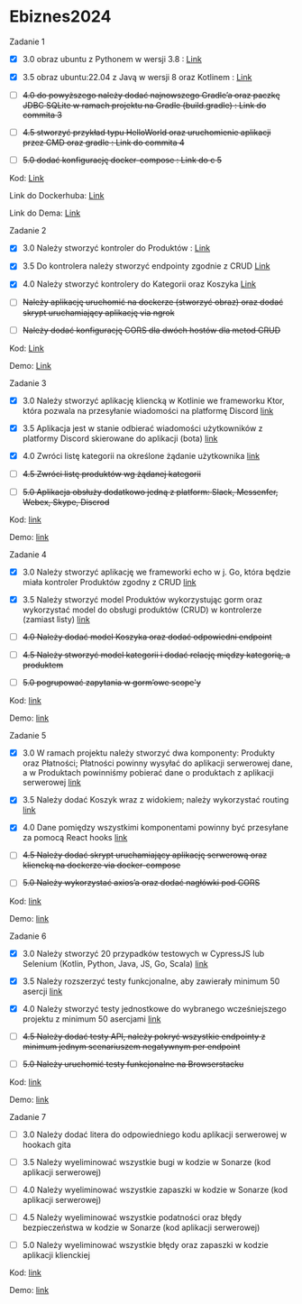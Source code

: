 # Ebiznes2024

Zadanie 1

- [x] 3.0 obraz ubuntu z Pythonem w wersji 3.8 : [Link](https://github.com/Maciej01032001/Ebiznes2024/commit/76f0b9e92faadd15be97d25b4790b8656ad0cfb8
)
- [x] 3.5 obraz ubuntu:22.04 z Javą w wersji 8 oraz Kotlinem : [Link](https://github.com/Maciej01032001/Ebiznes2024/commit/9b5506fcf80401843e6bede13641ffa05ded5045)

- [ ] ~~4.0 do powyższego należy dodać najnowszego Gradle’a oraz paczkę JDBC SQLite w ramach projektu na Gradle (build.gradle) :  Link do commita 3~~

- [ ] ~~4.5 stworzyć przykład typu HelloWorld oraz uruchomienie aplikacji przez CMD oraz gradle : Link do commita 4~~

- [ ] ~~5.0 dodać konfigurację docker-compose : Link do c 5~~

Kod: [Link](https://github.com/Maciej01032001/Ebiznes2024/tree/main/Zadanie1)

Link do Dockerhuba: [Link](https://hub.docker.com/r/maciejb2001/nowy_build)

Link do Dema: [Link](https://github.com/Maciej01032001/Ebiznes2024/blob/main/demos/Ebiznes-zadanie1.mp4)


Zadanie 2

- [x] 3.0  Należy stworzyć kontroler do Produktów : [Link](https://github.com/Maciej01032001/Ebiznes2024/commit/fb287ddc7a59d3128b218f30c66b777ffa07f242)

- [x] 3.5 Do kontrolera należy stworzyć endpointy zgodnie z CRUD [Link](https://github.com/Maciej01032001/Ebiznes2024/tree/main/Zadanie2/Ebiznes)

- [x] 4.0 Należy stworzyć kontrolery do Kategorii oraz Koszyka [Link](https://github.com/Maciej01032001/Ebiznes2024/tree/main/Zadanie2/Ebiznes)

- [ ] ~~Należy aplikację uruchomić na dockerze (stworzyć obraz) oraz dodać skrypt uruchamiający aplikację via ngrok~~

- [ ] ~~Należy dodać konfigurację CORS dla dwóch hostów dla metod CRUD~~

Kod: [Link](https://github.com/Maciej01032001/Ebiznes2024/tree/main/Zadanie2/Ebiznes)

Demo:  [Link](https://github.com/Maciej01032001/Ebiznes2024/blob/main/demos/Ebiznes-zadanie2.mp4)

Zadanie 3

- [x] 3.0 Należy stworzyć aplikację kliencką w Kotlinie we frameworku Ktor, która pozwala na przesyłanie wiadomości na platformę Discord [link](https://github.com/Maciej01032001/Ebiznes2024/commit/036d12b9fe179f7de2a6d4352535f802f8a7e010)

- [x] 3.5 Aplikacja jest w stanie odbierać wiadomości użytkowników z platformy Discord skierowane do aplikacji (bota) [link](https://github.com/Maciej01032001/Ebiznes2024/commit/036d12b9fe179f7de2a6d4352535f802f8a7e010)

- [x] 4.0 Zwróci listę kategorii na określone żądanie użytkownika [link](https://github.com/Maciej01032001/Ebiznes2024/commit/036d12b9fe179f7de2a6d4352535f802f8a7e010)

- [ ] ~~4.5 Zwróci listę produktów wg żądanej kategorii~~

- [ ] ~~5.0 Aplikacja obsłuży dodatkowo jedną z platform: Slack, Messenfer, Webex, Skype, Discrod~~

Kod: [link](https://github.com/Maciej01032001/Ebiznes2024/tree/main/Zadanie3/Ebiznes3)

Demo: [link](https://github.com/Maciej01032001/Ebiznes2024/blob/main/demos/Ebiznes-zadanie3-Ktor.mp4)

Zadanie 4

- [x] 3.0 Należy stworzyć aplikację we frameworki echo w j. Go, która będzie miała kontroler Produktów zgodny z CRUD [link](https://github.com/Maciej01032001/Ebiznes2024/commit/11d522e01e72997da4afb93088a1d8265888c105)

- [x] 3.5 Należy stworzyć model Produktów wykorzystując gorm oraz wykorzystać model do obsługi produktów (CRUD) w kontrolerze (zamiast listy) [link](https://github.com/Maciej01032001/Ebiznes2024/commit/11d522e01e72997da4afb93088a1d8265888c105)

- [ ] ~~4.0 Należy dodać model Koszyka oraz dodać odpowiedni endpoint~~

- [ ] ~~4.5 Należy stworzyć model kategorii i dodać relację między kategorią, a produktem~~

- [ ] ~~5.0 pogrupować zapytania w gorm’owe scope'y~~

Kod: [link](https://github.com/Maciej01032001/Ebiznes2024/tree/main/Zadanie4/Ebiznes4)

Demo: [link](https://github.com/Maciej01032001/Ebiznes2024/blob/main/demos/Ebiznes-zadanie4-GO.mp4)

Zadanie 5

- [x] 3.0 W ramach projektu należy stworzyć dwa komponenty: Produkty oraz Płatności; Płatności powinny wysyłać do aplikacji serwerowej dane, a w Produktach powinniśmy pobierać dane o produktach z aplikacji serwerowej [link](https://github.com/Maciej01032001/Ebiznes2024/blob/main/demos/Ebiznes-zadanie5-React.mp4)

- [x] 3.5 Należy dodać Koszyk wraz z widokiem; należy wykorzystać routing [link](https://github.com/Maciej01032001/Ebiznes2024/blob/main/demos/Ebiznes-zadanie5-React.mp4)

- [x] 4.0 Dane pomiędzy wszystkimi komponentami powinny być przesyłane za pomocą React hooks [link](https://github.com/Maciej01032001/Ebiznes2024/blob/main/demos/Ebiznes-zadanie5-React.mp4)

- [ ] ~~4.5 Należy dodać skrypt uruchamiający aplikację serwerową oraz kliencką na dockerze via docker-compose~~

- [ ] ~~5.0 Należy wykorzystać axios’a oraz dodać nagłówki pod CORS~~

Kod: [link](https://github.com/Maciej01032001/Ebiznes2024/tree/main/Zadanie5)

Demo: [link](https://github.com/Maciej01032001/Ebiznes2024/blob/main/demos/Ebiznes-zadanie5-React.mp4)

Zadanie 6

- [x] 3.0 Należy stworzyć 20 przypadków testowych w CypressJS lub Selenium (Kotlin, Python, Java, JS, Go, Scala) [link](https://github.com/Maciej01032001/Ebiznes2024/commit/d179ce7beb4aa7dd041a22845c9e454077aaa2e7)

- [x] 3.5 Należy rozszerzyć testy funkcjonalne, aby zawierały minimum 50 asercji [link](https://github.com/Maciej01032001/Ebiznes2024/commit/d179ce7beb4aa7dd041a22845c9e454077aaa2e7)

- [x] 4.0 Należy stworzyć testy jednostkowe do wybranego wcześniejszego projektu z minimum 50 asercjami [link](https://github.com/Maciej01032001/Ebiznes2024/commit/ade698ac4307d93e568bdb4f0c6ce201d3ecb87d)

- [ ] ~~4.5 Należy dodać testy API, należy pokryć wszystkie endpointy z minimum jednym scenariuszem negatywnym per endpoint~~

- [ ] ~~5.0 Należy uruchomić testy funkcjonalne na Browserstacku~~

Kod: [link](https://github.com/Maciej01032001/Ebiznes2024/tree/main/Zadanie6)

Demo: [link](https://github.com/Maciej01032001/Ebiznes2024/tree/main/demos/Ebiznes-zadanie6)

Zadanie 7

- [ ] 3.0 Należy dodać litera do odpowiedniego kodu aplikacji serwerowej w hookach gita

- [ ] 3.5 Należy wyeliminować wszystkie bugi w kodzie w Sonarze (kod aplikacji serwerowej)

- [ ] 4.0 Należy wyeliminować wszystkie zapaszki w kodzie w Sonarze (kod aplikacji serwerowej)

- [ ] 4.5 Należy wyeliminować wszystkie podatności oraz błędy bezpieczeństwa w kodzie w Sonarze (kod aplikacji serwerowej)

- [ ] 5.0 Należy wyeliminować wszystkie błędy oraz zapaszki w kodzie aplikacji klienckiej

Kod: [link]()

Demo: [link]()
